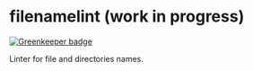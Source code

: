 # filenamelint (work in progress)

[![Greenkeeper badge](https://badges.greenkeeper.io/bigsergey/filenamelint.svg)](https://greenkeeper.io/)

Linter for file and directories names.
